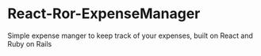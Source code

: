 # React-Ror-ExpenseManager
Simple expense manger to keep track of your expenses, built on React and Ruby on Rails
